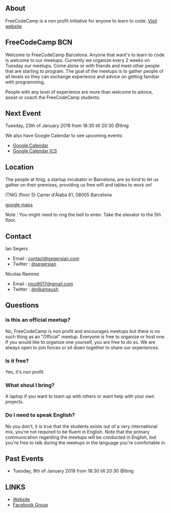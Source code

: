 ## About

FreeCodeCamp is a non profit initiative for anyone to learn to code. [Visit website](https://www.freecodecamp.org/)

## FreeCodeCamp BCN

Welcome to FreeCodeCamp Barcelona. Anyone that want's to learn to code is welcome to our meetups. Currently we organize every 2 weeks on Tuesday our meetups. Come alone or with friends and meet other people that are starting to program. The goal of the meetups is to gather people of all levels so they can exchange experience and advice on getting familiar with programming.

People with any level of experience are more than welcome to advice, assist or coach the FreeCodeCamp students. 

## Next Event
Tuesday, 23th of January 2018 from 18:30 till 20:30 @Itnig

We also have Google Calendar to see upcoming events:
 - [Google Calendar](https://calendar.google.com/calendar/b/1?cid=OG9ma3E2dHJkb3Nvb2tkbTZlM2JnZWFrZ2NAZ3JvdXAuY2FsZW5kYXIuZ29vZ2xlLmNvbQ)
 - [Google Calendar ICS](https://calendar.google.com/calendar/ical/8ofkq6trdosookdm6e3bgeakgc%40group.calendar.google.com/public/basic.ics)

## Location
The people at Itnig, a startup incubator in Barcelona, are so kind to let us gather on their premises, providing us free wifi and tables to work on!

ITNIG (floor 5)
Carrer d'Àlaba 61, 
08005 Barcelona

[google maps](https://goo.gl/maps/yeix8tqJF7M2)

Note : You might need to ring the bell to enter. Take the elevator to the 5th floor.

## Contact

Ian Segers

- Email : contact@segersian.com
- Twitter : [@segersian](https://twitter.com/SegersIan)

Nicolas Ramirez 

- Email : nico9017@gmail.com
- Twitter : [@nikameush](https://twitter.com/nikameush)

## Questions

### is this an official meetup?
No, FreeCodeCamp is non profit and encourages meetups but there is no such thing as an "Official" meetup. Everyone is free to organize or host one. If you would like to organize one yourself, you are free to do so. We are always open to join forces or sit down together to share our experiences.

### Is it free?
Yes, it's non profit

### What shoul I bring?
A laptop if you want to team up with others or want help with your own projects.

### Do I need to speak English?
No you don't, it is true that the students exists out of a very international mix, you're not required to be fluent in English. Note that the primary communication regarding the meetups will be conducted in English, but you're free to talk during the meetups in the language you're comfortable in.

## Past Events
- Tuesday, 9th of January 2018 from 18:30 till 20:30 @Itnig

## LINKS
- [Website](https://www.freecodecamp.org/)
- [Facebook Group](https://www.facebook.com/groups/free.code.camp.barcelona/?ref=br_rs)
